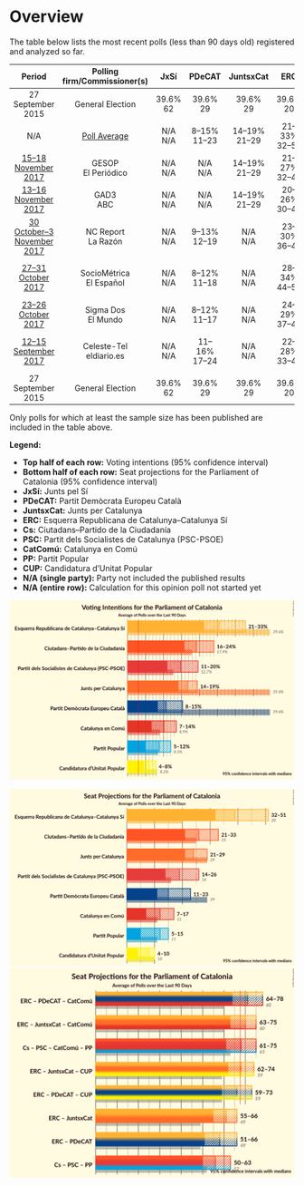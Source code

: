 # Overview

The table below lists the most recent polls (less than 90 days old) registered and analyzed so far.

| Period     | Polling firm/Commissioner(s) | JxSí | PDeCAT | JuntsxCat | ERC | Cs | PSC | CatComú | PP | CUP |
|:----------:|:----------------------------:|:--:|:--:|:--:|:--:|:--:|:--:|:--:|:--:|:--:|
| 27 September 2015 | General Election | 39.6% <br> 62 | 39.6% <br> 29 | 39.6% <br> 29 | 39.6% <br> 20 | 17.9% <br> 25 | 12.7% <br> 16 | 8.9% <br> 11 | 8.5% <br> 11 | 8.2% <br> 10 |
| N/A | [Poll Average](average.html) | N/A <br> N/A | 8–15% <br> 11–23 | 14–19% <br> 21–29 | 21–33% <br> 32–51 | 16–24% <br> 21–33 | 11–20% <br> 14–26 | 7–14% <br> 7–17 | 5–12% <br> 5–15 | 4–8% <br> 4–10 |
| [15–18 November 2017](2017-11-18-GESOP.html) | GESOP <br> El Periódico | N/A <br> N/A | N/A <br> N/A | 14–19% <br> 21–29 | 21–27% <br> 32–41 | 16–21% <br> 21–29 | 16–21% <br> 21–29 | 7–11% <br> 8–13 | 4–8% <br> 4–10 | 5–8% <br> 5–10 |
| [13–16 November 2017](2017-11-16-GAD3.html) | GAD3 <br> ABC | N/A <br> N/A | N/A <br> N/A | 14–19% <br> 21–29 | 20–26% <br> 30–40 | 20–25% <br> 26–35 | 13–18% <br> 16–24 | 6–10% <br> 6–11 | 6–10% <br> 7–13 | 4–7% <br> 3–9 |
| [30 October–3 November 2017](2017-11-03-NCReport.html) | NC Report <br> La Razón | N/A <br> N/A | 9–13% <br> 12–19 | N/A <br> N/A | 23–30% <br> 36–46 | 17–23% <br> 23–31 | 11–16% <br> 14–22 | 8–13% <br> 9–16 | 9–13% <br> 10–18 | 5–8% <br> 5–10 |
| [27–31 October 2017](2017-10-31-SocioMétrica.html) | SocioMétrica <br> El Español | N/A <br> N/A | 8–12% <br> 11–18 | N/A <br> N/A | 28–34% <br> 44–53 | 16–21% <br> 21–29 | 10–14% <br> 14–19 | 8–12% <br> 9–15 | 7–11% <br> 10–14 | 4–7% <br> 4–9 |
| [23–26 October 2017](2017-10-26-SigmaDos.html) | Sigma Dos <br> El Mundo | N/A <br> N/A | 8–12% <br> 11–17 | N/A <br> N/A | 24–29% <br> 37–45 | 17–22% <br> 24–31 | 13–17% <br> 16–23 | 9–13% <br> 11–17 | 7–11% <br> 9–13 | 5–8% <br> 5–10 |
| [12–15 September 2017](2017-09-15-Celeste-Tel.html) | Celeste-Tel <br> eldiario.es | N/A <br> N/A | 11–16% <br> 17–24 | N/A <br> N/A | 22–28% <br> 33–43 | 15–20% <br> 19–27 | 12–17% <br> 15–23 | 10–15% <br> 12–18 | 8–12% <br> 10–14 | 4–8% <br> 4–9 |
| 27 September 2015 | General Election | 39.6% <br> 62 | 39.6% <br> 29 | 39.6% <br> 29 | 39.6% <br> 20 | 17.9% <br> 25 | 12.7% <br> 16 | 8.9% <br> 11 | 8.5% <br> 11 | 8.2% <br> 10 |

Only polls for which at least the sample size has been published are included in the table above.

**Legend:**
+ **Top half of each row:** Voting intentions (95% confidence interval)
+ **Bottom half of each row:** Seat projections for the Parliament of Catalonia (95% confidence interval)
+ **JxSí:** Junts pel Sí
+ **PDeCAT:** Partit Demòcrata Europeu Català
+ **JuntsxCat:** Junts per Catalunya
+ **ERC:** Esquerra Republicana de Catalunya–Catalunya Sí
+ **Cs:** Ciutadans–Partido de la Ciudadanía
+ **PSC:** Partit dels Socialistes de Catalunya (PSC-PSOE)
+ **CatComú:** Catalunya en Comú
+ **PP:** Partit Popular
+ **CUP:** Candidatura d’Unitat Popular
+ **N/A (single party):** Party not included the published results
+ **N/A (entire row):** Calculation for this opinion poll not started yet


![Graph with voting intentions not yet produced](average.png "Voting Intentions")

![Graph with seats not yet produced](average-seats.png "Seats")
![Graph with coalitions seats not yet produced](average-coalitions-seats.png "Coalitions Seats")
